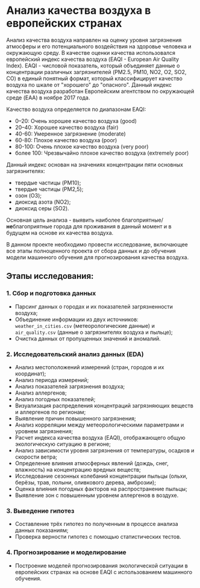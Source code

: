 # Анализ качества воздуха в европейских странах

Анализ качества воздуха направлен на оценку уровня загрязнения атмосферы и его потенциального воздействия на здоровье человека и окружающую среду. 
В качестве оценки качества использовался европейский индекс качества воздуха (EAQI - European Air Quality Index). EAQI - числовой показатель, 
который объединяет данные о концентрации различных загрязнителей (PM2.5, PM10, NO2, O2, SO2, CO) в единый понятный формат, который 
классифицирует качество воздуха по шкале от "хорошего" до "опасного". 
Данный индекс качества воздуха разработан Европейским агентством по окружающей среде (EAA) в ноябре 2017 года.

Качество воздуха определяется по диапазонам EAQI:

- 0–20: Очень хорошее качество воздуха (good)
- 20–40: Хорошее качество воздуха (fair)
- 40-60: Умеренное загрязнение (moderate)
- 60-80: Плохое качество воздуха (poor)
- 80-100: Очень плохое качество воздуха (very poor)
- более 100: Чрезвычайно плохое качество воздуха (extremely poor)

Данный индекс основан на значениях концентрации пяти основных загрязнителях:
- твердые частицы (PM10);
- твердые частицы (PM2,5);
- озон (O3);
- диоксид азота (NO2);
- диоксид серы (SO2).

Основная цель анализа - выявить наиболее благоприятные/**не**благоприятные города для проживания в данный момент и в будущем на основе их качества воздуха.

В данном проекте необходимо провести исследование, включающее все этапы полноценного проекта от сбора данных и до обучения модели машинного обучения для 
прогнозирования качества воздуха.

## Этапы исследования:

### 1. Сбор и подготовка данных
- Парсинг данных о городах и их показателей загрязненности воздуха;
- Объединение информации из двух источников: `weather_in_cities.csv` (метеорологические данные) и `air_quality.csv` (данные о загрязнителях воздуха и пыльце);
- Очистка данных от пропущенных значений и аномалий.

### 2. Исследовательский анализ данных (EDA)
- Анализ местоположений измерений (стран, городов и их координат);
- Анализ периода измерений;
- Анализ показателей загрязнения воздуха;
- Анализ аллергенов;
- Анализ погодных показателей;
- Визуализация распределения концентраций загрязняющих веществ и аллергенов по регионам;
- Выявление причин повышенного загрязнения;
- Анализ корреляции между метеорологическими параметрами и уровнем загрязнения;
- Расчет индекса качества воздуха (EAQI), отображающего общую экологическую ситуацию в регионе;
- Анализ зависимости уровня загрязнения от температуры, осадков и скорости ветра;
- Определение влияния атмосферных явлений (дождь, снег, влажность) на концентрацию вредных веществ;
- Исследование сезонных колебаний концентрации пыльцы (ольхи, берёзы, трав, полыни, оливкового дерева, амброзии);
- Оценка влияния погодных факторов на распространение пыльцы;
- Выявление зон с повышенным уровнем аллергенов в воздухе.

### 3. Выведение гипотез
- Составление трёх гипотез по полученным в процессе анализа данных показаниям;
- Проверка верности гипотез с помощью статистических тестов.

### 4. Прогнозирование и моделирование
- Построение моделей прогнозирования экологической ситуации в европейских странах на основе EAQI с использованием машинного обучения.

